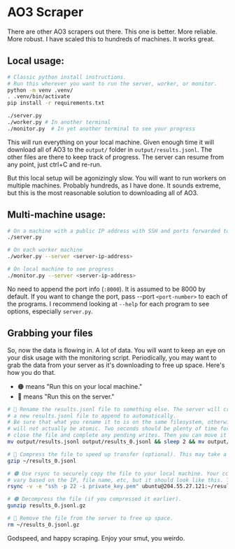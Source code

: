 
# AO3 Scraper

There are other AO3 scrapers out there. This one is better. More reliable. More robust. I have scaled this to hundreds of machines. It works great.

## Local usage:
```sh
# Classic python install instructions.
# Run this wherever you want to run the server, worker, or monitor.
python -m venv .venv/
. .venv/bin/activate
pip install -r requirements.txt
```
```sh
./server.py
./worker.py # In another terminal
./monitor.py  # In yet another terminal to see your progress
```

This will run everything on your local machine. Given enough time it will download all of AO3 to the `output/` folder in `output/results.jsonl`. The other files are there to keep track of progress. The server can resume
from any point, just ctrl+C and re-run.

But this local setup will be agonizingly slow. You will want to run workers on multiple machines. Probably hundreds, as I have done. It sounds extreme, but this is the most reasonable solution to downloading all of AO3.


## Multi-machine usage:
```sh
# On a machine with a public IP address with SSH and ports forwarded to it. I recommend getting a VPS with a bunch of storage.
./server.py
```
```sh
# On each worker machine
./worker.py --server <server-ip-address>
```
```sh
# On local machine to see progress
./monitor.py --server <server-ip-address>
```

No need to append the port info (`:8000`). It is assumed to be 8000 by default. If you want to change the port, pass --port `<port-number>` to each of the programs. I recommend looking at `--help` for each program to see options, especially `server.py`.


## Grabbing your files
So, now the data is flowing in. A lot of data. You will want to keep an eye on your disk usage with the monitoring script. Periodically, you may want to grab the data from your server as it's downloading to free up space. Here's how you do that.


* 🟠 means "Run this on your local machine."
* 🔵 means "Run this on the server."

```sh
# 🔵 Rename the results.jsonl file to something else. The server will create
# a new results.jsonl file to append to automatically.
# Be sure that what you rename it to is on the same filesystem, otherwise the rename
# will not actually be atomic. Two seconds should be plenty of time for the server to
# close the file and complete any pending writes. Then you can move it wherever you want.
mv output/results.jsonl output/results_0.jsonl && sleep 2 && mv output/results_0.jsonl ~/results_0.jsonl

# 🔵 Compress the file to speed up transfer (optional). This may take a while.
gzip ~/results_0.jsonl

# 🟠 Use rsync to securely copy the file to your local machine. Your command will of course
# vary based on the IP, file name, etc, but it should look like this. This too may take a while.
rsync -v -e "ssh -p 22 -i private_key.pem" ubuntu@204.55.27.121:~/results_0.jsonl.gz results_0.jsonl

# 🟠 Decompress the file (if you compressed it earlier).
gunzip results_0.jsonl.gz

# 🔵 Remove the file from the server to free up space.
rm ~/results_0.jsonl.gz
```

Godspeed, and happy scraping. Enjoy your smut, you weirdo.
